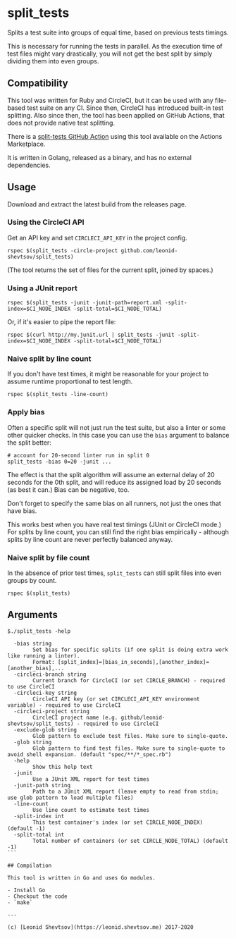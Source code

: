 # split_tests

Splits a test suite into groups of equal time, based on previous tests timings.

This is necessary for running the tests in parallel. As the execution time of test files might vary drastically, you will not get the best split by simply dividing them into even groups.

## Compatibility

This tool was written for Ruby and CircleCI, but it can be used with any file-based test suite on any CI.
Since then, CircleCI has introduced built-in test splitting. Also since then, the tool has been applied on
GitHub Actions, that does not provide native test splitting.

There is a [split-tests GitHub Action](https://github.com/marketplace/actions/split-tests) using this tool available on the Actions Marketplace.

It is written in Golang, released as a binary, and has no external dependencies.

## Usage

Download and extract the latest build from the releases page.

### Using the CircleCI API

Get an API key and set `CIRCLECI_API_KEY` in the project config.

```
rspec $(split_tests -circle-project github.com/leonid-shevtsov/split_tests)
```

(The tool returns the set of files for the current split, joined by spaces.)

### Using a JUnit report

```
rspec $(split_tests -junit -junit-path=report.xml -split-index=$CI_NODE_INDEX -split-total=$CI_NODE_TOTAL)
```

Or, if it's easier to pipe the report file:

```
rspec $(curl http://my.junit.url | split_tests -junit -split-index=$CI_NODE_INDEX -split-total=$CI_NODE_TOTAL)
```

### Naive split by line count

If you don't have test times, it might be reasonable for your project to assume runtime proportional to test length.

```
rspec $(split_tests -line-count)
```

### Apply bias

Often a specific split will not just run the test suite, but also a linter or some other quicker checks. In this case you can use the `bias` argument to balance the split better:

```
# account for 20-second linter run in split 0
split_tests -bias 0=20 -junit ...
```

The effect is that the split algorithm will assume an external delay of 20 seconds for the 0th split, and will reduce its assigned load by 20 seconds (as best it can.) Bias can be negative, too.

Don't forget to specify the same bias on all runners, not just the ones that have bias.

This works best when you have real test timings (JUnit or CircleCI mode.) For splits by line count, you can still find the right bias empirically - although splits by line count are never perfectly balanced anyway.

### Naive split by file count

In the absence of prior test times, `split_tests` can still split files into even groups by count.

```
rspec $(split_tests)
```

## Arguments

````plain
$./split_tests -help

  -bias string
        Set bias for specific splits (if one split is doing extra work like running a linter).
        Format: [split_index]=[bias_in_seconds],[another_index]=[another_bias],...
  -circleci-branch string
        Current branch for CircleCI (or set CIRCLE_BRANCH) - required to use CircleCI
  -circleci-key string
        CircleCI API key (or set CIRCLECI_API_KEY environment variable) - required to use CircleCI
  -circleci-project string
        CircleCI project name (e.g. github/leonid-shevtsov/split_tests) - required to use CircleCI
  -exclude-glob string
        Glob pattern to exclude test files. Make sure to single-quote.
  -glob string
        Glob pattern to find test files. Make sure to single-quote to avoid shell expansion. (default "spec/**/*_spec.rb")
  -help
        Show this help text
  -junit
        Use a JUnit XML report for test times
  -junit-path string
        Path to a JUnit XML report (leave empty to read from stdin; use glob pattern to load multiple files)
  -line-count
        Use line count to estimate test times
  -split-index int
        This test container's index (or set CIRCLE_NODE_INDEX) (default -1)
  -split-total int
        Total number of containers (or set CIRCLE_NODE_TOTAL) (default -1)
```

## Compilation

This tool is written in Go and uses Go modules.

- Install Go
- Checkout the code
- `make`

---

(c) [Leonid Shevtsov](https://leonid.shevtsov.me) 2017-2020
````
